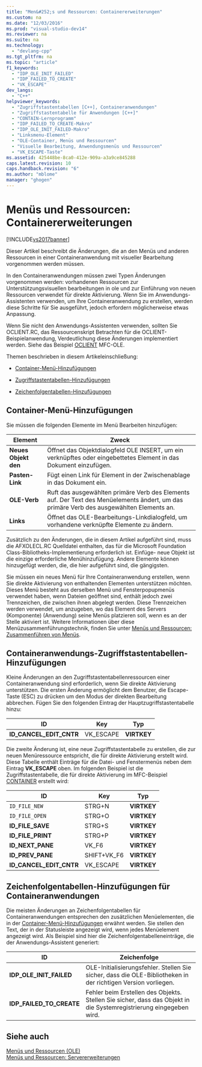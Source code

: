 ```yaml
---
title: "Men&#252;s und Ressourcen: Containererweiterungen"
ms.custom: na
ms.date: "12/03/2016"
ms.prod: "visual-studio-dev14"
ms.reviewer: na
ms.suite: na
ms.technology: 
  - "devlang-cpp"
ms.tgt_pltfrm: na
ms.topic: "article"
f1_keywords: 
  - "IDP_OLE_INIT_FAILED"
  - "IDP_FAILED_TO_CREATE"
  - "VK_ESCAPE"
dev_langs: 
  - "C++"
helpviewer_keywords: 
  - "Zugriffstastentabellen [C++], Containeranwendungen"
  - "Zugriffstastentabelle für Anwendungen [C++]"
  - "CONTAIN-Lernprogramm"
  - "IDP_FAILED_TO_CREATE-Makro"
  - "IDP_OLE_INIT_FAILED-Makro"
  - "Linksmenu-Element"
  - "OLE-Container, Menüs und Ressourcen"
  - "Visuelle Bearbeitung, Anwendungsmenüs und Ressourcen"
  - "VK_ESCAPE-Taste"
ms.assetid: 425448be-8ca0-412e-909a-a3a9ce845288
caps.latest.revision: 10
caps.handback.revision: "6"
ms.author: "mblome"
manager: "ghogen"
---
```

# Men&#252;s und Ressourcen: Containererweiterungen
[!INCLUDE[vs2017banner](../assembler/inline/includes/vs2017banner.md)]

Dieser Artikel beschreibt die Änderungen, die an den Menüs und anderen Ressourcen in einer Containeranwendung mit visueller Bearbeitung vorgenommen werden müssen.  
  
 In den Containeranwendungen müssen zwei Typen Änderungen vorgenommen werden: vorhandenen Ressourcen zur Unterstützungsvisuellen bearbeitungen in ole und zur Einführung von neuen Ressourcen verwendet für direkte Aktivierung.  Wenn Sie im Anwendungs\-Assistenten verwenden, um Ihre Containeranwendung zu erstellen, werden diese Schritte für Sie ausgeführt, jedoch erfordern möglicherweise etwas Anpassung.  
  
 Wenn Sie nicht den Anwendungs\-Assistenten verwenden, sollten Sie OCLIENT.RC, das Ressourcenskript Betrachten für die OCLIENT\-Beispielanwendung, Verdeutlichung diese Änderungen implementiert werden.  Siehe das Beispiel [OCLIENT](../top/visual-cpp-samples.md) MFC\-OLE.  
  
 Themen beschrieben in diesem Artikeleinschließung:  
  
-   [Container\-Menü\-Hinzufügungen](#_core_container_menu_additions)  
  
-   [Zugriffstastentabellen\-Hinzufügungen](#_core_container_application_accelerator_table_additions)  
  
-   [Zeichenfolgentabellen\-Hinzufügungen](#_core_string_table_additions_for_container_applications)  
  
##  <a name="_core_container_menu_additions"></a> Container\-Menü\-Hinzufügungen  
 Sie müssen die folgenden Elemente im Menü Bearbeiten hinzufügen:  
  
|Element|Zweck|  
|-------------|-----------|  
|**Neues Objekt den**|Öffnet das Objektdialogfeld OLE INSERT, um ein verknüpftes oder eingebettetes Element in das Dokument einzufügen.|  
|**Pasten\-Link**|Fügt einen Link für Element in der Zwischenablage in das Dokument ein.|  
|**OLE\-Verb**|Ruft das ausgewählten primäre Verb des Elements auf.  Der Text des Menüelements ändert, um das primäre Verb des ausgewählten Elements an.|  
|**Links**|Öffnet das OLE\-Bearbeitungs\-Linkdialogfeld, um vorhandene verknüpfte Elemente zu ändern.|  
  
 Zusätzlich zu den Änderungen, die in diesem Artikel aufgeführt sind, muss die AFXOLECL.RC Quelldatei enthalten, das für die Microsoft Foundation Class\-Bibliotheks\-Implementierung erforderlich ist.  Einfüge\- neue Objekt ist die einzige erforderliche Menühinzufügung.  Andere Elemente können hinzugefügt werden, die, die hier aufgeführt sind, die gängigsten.  
  
 Sie müssen ein neues Menü für Ihre Containeranwendung erstellen, wenn Sie direkte Aktivierung von enthaltenden Elementen unterstützen möchten.  Dieses Menü besteht aus derselben Menü und Fensterpopupmenüs verwendet haben, wenn Dateien geöffnet sind, enthält jedoch zwei Trennzeichen, die zwischen ihnen abgelegt werden.  Diese Trennzeichen werden verwendet, um anzugeben, wo das Element des Servers \(Komponente\) \(Anwendung\) seine Menüs platzieren soll, wenn es an der Stelle aktiviert ist.  Weitere Informationen über diese Menüzusammenführungstechnik, finden Sie unter [Menüs und Ressourcen: Zusammenführen von Menüs](../mfc/menus-and-resources-menu-merging.md).  
  
##  <a name="_core_container_application_accelerator_table_additions"></a> Containeranwendungs\-Zugriffstastentabellen\-Hinzufügungen  
 Kleine Änderungen an den Zugriffstastentabellenressourcen einer Containeranwendung sind erforderlich, wenn Sie direkte Aktivierung unterstützen.  Die ersten Änderung ermöglicht dem Benutzer, die Escape\-Taste \(ESC\) zu drücken um den Modus der direkten Bearbeitung abbrechen.  Fügen Sie den folgenden Eintrag der Hauptzugriffstastentabelle hinzu:  
  
|ID|Key|Typ|  
|--------|---------|---------|  
|**ID\_CANCEL\_EDIT\_CNTR**|VK\_ESCAPE|**VIRTKEY**|  
  
 Die zweite Änderung ist, eine neue Zugriffstastentabelle zu erstellen, die zur neuen Menüressource entspricht, die für direkte Aktivierung erstellt wird.  Diese Tabelle enthält Einträge für die Datei\- und Fenstermenüs neben dem Eintrag **VK\_ESCAPE** oben.  Im folgenden Beispiel ist die Zugriffstastentabelle, die für direkte Aktivierung im MFC\-Beispiel [CONTAINER](../top/visual-cpp-samples.md) erstellt wird:  
  
|ID|Key|Typ|  
|--------|---------|---------|  
|`ID_FILE_NEW`|STRG\+N|**VIRTKEY**|  
|`ID_FILE_OPEN`|STRG\+O|**VIRTKEY**|  
|**ID\_FILE\_SAVE**|STRG\+S|**VIRTKEY**|  
|**ID\_FILE\_PRINT**|STRG\+P|**VIRTKEY**|  
|**ID\_NEXT\_PANE**|VK\_F6|**VIRTKEY**|  
|**ID\_PREV\_PANE**|SHIFT\+VK\_F6|**VIRTKEY**|  
|**ID\_CANCEL\_EDIT\_CNTR**|VK\_ESCAPE|**VIRTKEY**|  
  
##  <a name="_core_string_table_additions_for_container_applications"></a> Zeichenfolgentabellen\-Hinzufügungen für Containeranwendungen  
 Die meisten Änderungen an Zeichenfolgentabellen für Containeranwendungen entsprechen den zusätzlichen Menüelementen, die in der [Container\-Menü\-Hinzufügungen](#_core_container_menu_additions) erwähnt werden.  Sie stellen den Text, der in der Statusleiste angezeigt wird, wenn jedes Menüelement angezeigt wird.  Als Beispiel sind hier die Zeichenfolgentabelleneinträge, die der Anwendungs\-Assistent generiert:  
  
|ID|Zeichenfolge|  
|--------|------------------|  
|**IDP\_OLE\_INIT\_FAILED**|OLE\-Initialisierungsfehler.  Stellen Sie sicher, dass die OLE\-Bibliotheken in der richtigen Version vorliegen.|  
|**IDP\_FAILED\_TO\_CREATE**|Fehler beim Erstellen des Objekts.  Stellen Sie sicher, dass das Objekt in die Systemregistrierung eingegeben wird.|  
  
## Siehe auch  
 [Menüs und Ressourcen \(OLE\)](../mfc/menus-and-resources-ole.md)   
 [Menüs und Ressourcen: Servererweiterungen](../mfc/menus-and-resources-server-additions.md)